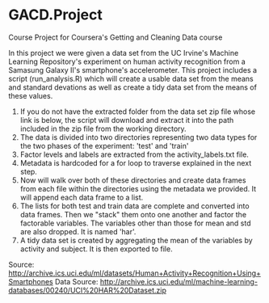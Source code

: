 GACD.Project
============

Course Project for Coursera's Getting and Cleaning Data course

In this project we were given a data set from the UC Irvine's Machine Learning Repository's experiment on human activity recognition from a Samasung Galaxy II's smartphone's accelerometer. This project includes a script (run_analysis.R) which will create a usable data set from the means and standard devations as well as create a tidy data set from the means of these values.

1. If you do not have the extracted folder from the data set zip file whose link is below, the script will download and extract it into the path included in the zip file from the working directory.
2. The data is divided into two directories representing two data types for the two phases of the experiment: 'test' and 'train'
3. Factor levels and labels are extracted from the activity_labels.txt file.
4. Metadata is hardcoded for a for loop to traverse explained in the next step.
5. Now will walk over both of these directories and create data frames from each file within the directories using the metadata we provided. It will append each data frame to a list.
6. The lists for both test and train data are complete and converted into data frames. Then we "stack" them onto one another and factor the factorable variables. The variables other than those for mean and std are also dropped. It is named 'har'.
7. A tidy data set is created by aggregating the mean of the variables by activity and subject. It is then exported to file.

Source: http://archive.ics.uci.edu/ml/datasets/Human+Activity+Recognition+Using+Smartphones
Data Source: http://archive.ics.uci.edu/ml/machine-learning-databases/00240/UCI%20HAR%20Dataset.zip

